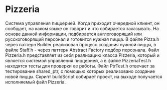 # Pizzeria
Система управления пиццерией. Когда приходит очередной клиент, он сообщает, на каком языке он говорит и что собирается заказывать. На основе данной информации, подбирается англоговорящий или русскоговорящий персонал и готовится нужная пицца. В файле Pizza.h через паттерн Builder реализован процесс создания нужной пиццы, в файле Staff.h - через паттерн Abstract Factory подбор персонала. Файл Pizzeria.h представляет из себя реализацию класса Pizzeria, который и является системой управления пиццерией, а в файле PizzeriaTest.h находятся тесты для проверки ее работы. Файл PtrTest.h отвечает за тестирование shared_ptr, с помощью которых реализовано создание новой пиццы.
Скрипт buildScript собирает проект, на выходе получается исполняемый файл Pizzeria.
